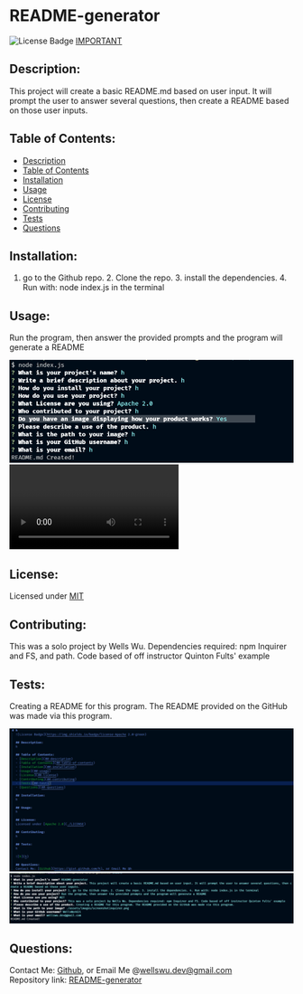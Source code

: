 # README-generator  
  ![License Badge](https://img.shields.io/badge/license-MIT-green)
  [IMPORTANT](https://www.youtube.com/watch?v=dQw4w9WgXcQ)
  
  ## Description:  
  This project will create a basic README.md based on user input. It will prompt the user to answer several questions, then create a README based on those user inputs. 

  ## Table of Contents:  
  - [Description](#description)
  - [Table of Contents](#table-of-contents)
  - [Installation](#installation)
  - [Usage](#usage)
  - [License](#license)
  - [Contributing](#contributing)
  - [Tests](#tests)
  - [Questions](#questions)

  ## Installation:  
  1. go to the Github repo. 2. Clone the repo. 3. install the dependencies. 4. Run with: node index.js in the terminal

  ## Usage:  
  Run the program, then answer the provided prompts and the program will generate a README

  ![README-generator](./assets/images/screenshotinquirer.png)
  ![README-generator Video](./assets/images/videotutorial.mp4)
  
  ## License:  
  Licensed under [MIT](./LICENSE)
  
  ## Contributing:  
  This was a solo project by Wells Wu. Dependencies required: npm Inquirer and FS, and path. Code based of off instructor Quinton Fults' example
  
  ## Tests:  
  Creating a README for this program. The README provided on the GitHub was made via this program.

  ![README-generator](./assets/images/screenshothtml.png)  
  ![This README](./assets/images/READMEcreation.png)
  
  ## Questions:  
  Contact Me: [Github](https://gist.github.com/WellsWu4621), or Email Me @wellswu.dev@gmail.com  
  Repository link: [README-generator](https://github.com/WellsWu4621/README-generator)


